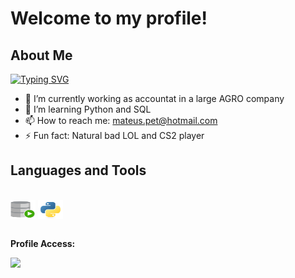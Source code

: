 # Welcome to my profile!

## About Me
[![Typing SVG](https://readme-typing-svg.herokuapp.com/?color=50ad03&size=35&center=false&vCenter=false&width=1000&lines=HELLO,+My+name+is+Mateus+Canassa;I'm+27+years+old;I'm+from+Brazil;Accountant,+Administrator,+aspiring+developer;Be+Welcome!+:%29)](https://git.io/typing-svg)

- 🔭 I’m currently working as accountat in a large AGRO company
- 🌱 I’m learning Python and SQL
- 📫 How to reach me: mateus.pet@hotmail.com
- ⚡ Fun fact: Natural bad LOL and CS2 player

## Languages and Tools
<div style="display: inline_block"><br>
  <img align="center" alt="" height="30" width="40" src='https://raw.githubusercontent.com/devicons/devicon/master/icons/sqldeveloper/sqldeveloper-original.svg'>
  <img align="center" alt="" height="30" width="40" src='https://raw.githubusercontent.com/devicons/devicon/master/icons/python/python-original.svg'>
</div>

<div>
<br><p align="centre"><b>Profile Access:</b></p>  
<p><img src="https://profile-counter.glitch.me/{MATEUSCANASSA}/count.svg" /></p> 
<br>
</div>
